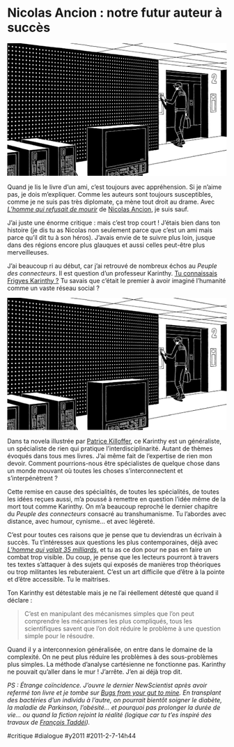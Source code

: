# Nicolas Ancion : notre futur auteur à succès

![](_i/nicolas1.png)

Quand je lis le livre d’un ami, c’est toujours avec appréhension. Si je n’aime pas, je dois m’expliquer. Comme les auteurs sont toujours susceptibles, comme je ne suis pas très diplomate, ça mène tout droit au drame. Avec [*L’homme qui refusait de mourir*](http://www.amazon.fr/Lhomme-refusait-mourir-Nicolas-Ancion/dp/2914563574/ref=sr_1_fkmr0_1?ie=UTF8&qid=1297083732&sr=8-1-fkmr0) de [Nicolas Ancion](http://www.nicolasancion.com/), je suis sauf.

J’ai juste une énorme critique : mais c’est trop court ! J’étais bien dans ton histoire (je dis tu as Nicolas non seulement parce que c’est un ami mais parce qu’il dit tu à son héros). J’avais envie de te suivre plus loin, jusque dans des régions encore plus glauques et aussi celles peut-être plus merveilleuses.

J’ai beaucoup ri au début, car j’ai retrouvé de nombreux échos au *Peuple des connecteurs*. Il est question d’un professeur Karinthy. [Tu connaissais Frigyes Karinthy ?](../../2010/11/la-carte-et-le-reseau-social.md) Tu savais que c’était le premier à avoir imaginé l’humanité comme un vaste réseau social ?

![](_i/nicolas1.png)

Dans ta novela illustrée par [Patrice Killoffer](http://fr.wikipedia.org/wiki/Patrice_Killoffer), ce Karinthy est un généraliste, un spécialiste de rien qui pratique l’interdisciplinarité. Autant de thèmes évoqués dans tous mes livres. J’ai même fait de l’expertise de rien mon devoir. Comment pourrions-nous être spécialistes de quelque chose dans un monde mouvant où toutes les choses s’interconnectent et s’interpénètrent ?

Cette remise en cause des spécialités, de toutes les spécialités, de toutes les idées reçues aussi, m’a poussé à remettre en question l’idée même de la mort tout comme Karinthy. On m’a beaucoup reproché le dernier chapitre du *Peuple des connecteurs* consacré au transhumanisme. Tu l’abordes avec distance, avec humour, cynisme… et avec légèreté.

C’est pour toutes ces raisons que je pense que tu deviendras un écrivain à succès. Tu t’intéresses aux questions les plus contemporaines, déjà avec [*L’homme qui valait 35 milliards*](http://www.amazon.fr/LHomme-qui-valait-35-milliards/dp/2507002603/ref=sr_1_1?ie=UTF8&qid=1297083939&sr=1-1), et tu as ce don pour ne pas en faire un combat trop visible. Du coup, je pense que les lecteurs pourront à travers tes textes s’attaquer à des sujets qui exposés de manières trop théoriques ou trop militantes les rebuteraient. C’est un art difficile que d’être à la pointe et d’être accessible. Tu le maitrises.

Ton Karinthy est détestable mais je ne l’ai réellement détesté que quand il déclare :

> C’est en manipulant des mécanismes simples que l’on peut comprendre les mécanismes les plus compliqués, tous les scientifiques savent que l’on doit réduire le problème à une question simple pour le résoudre.

Quand il y a interconnexion généralisée, on entre dans le domaine de la complexité. On ne peut plus réduire les problèmes à des sous-problèmes plus simples. La méthode d’analyse cartésienne ne fonctionne pas. Karinthy ne pouvait qu’aller dans le mur ! J’arrête. J’en ai déjà trop dit.

*PS : Étrange coïncidence. J’ouvre le dernier *NewScientist* après avoir refermé ton livre et je tombe sur [Bugs from your gut to mine](http://www.newscientist.com/article/mg20927962.600-faecal-transplant-eases-symptoms-of-parkinsons.html). En transplant des bactéries d’un individu à l’autre, on pourrait bientôt soigner le diabète, la maladie de Parkinson, l’obésité… et pourquoi pas prolonger la durée de vie… ou quand la fiction rejoint la réalité (logique car tu t’es inspiré des travaux de [François Taddéi](http://www.necker.fr/tamara/pages/francois.html)).*

#critique #dialogue #y2011 #2011-2-7-14h44

